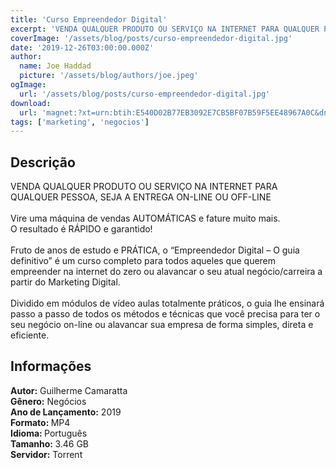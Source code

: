 ```yaml
---
title: 'Curso Empreendedor Digital'
excerpt: 'VENDA QUALQUER PRODUTO OU SERVIÇO NA INTERNET PARA QUALQUER PESSOA, SEJA A ENTREGA ON-LINE OU OFF-LINEVire uma máquina de vendas AUTOMÁTICAS e fature muito mais.O resultado é RÁPIDO e garantido!Fruto de anos de estudo e PRÁTICA, o “Empreendedor Digital – O guia def'
coverImage: '/assets/blog/posts/curso-empreendedor-digital.jpg'
date: '2019-12-26T03:00:00.000Z'
author:
  name: Joe Haddad
  picture: '/assets/blog/authors/joe.jpeg'
ogImage:
  url: '/assets/blog/posts/curso-empreendedor-digital.jpg'
download:
  url: 'magnet:?xt=urn:btih:E540D02B77EB3092E7CB5BF07B59F5EE48967A0C&dn=Empreendedor%20Digital&tr=udp%3a%2f%2ftracker.openbittorrent.com%3a1337%2fannounce&tr=udp%3a%2f%2ftracker.opentrackr.org%3a1337%2fannounce'
tags: ['marketing', 'negocios']
---
```

<h2>Descrição</h2>
<p></p><p>VENDA QUALQUER PRODUTO OU SERVIÇO NA INTERNET PARA QUALQUER PESSOA, SEJA A ENTREGA ON-LINE OU OFF-LINE<br/><br/>Vire uma máquina de vendas AUTOMÁTICAS e fature muito mais.<br/>O resultado é RÁPIDO e garantido!<br/><br/>Fruto de anos de estudo e PRÁTICA, o “Empreendedor Digital – O guia definitivo” é um curso completo para todos aqueles que querem empreender na internet do zero ou alavancar o seu atual negócio/carreira a partir do Marketing Digital.<br/><br/>Dividido em módulos de vídeo aulas totalmente práticos, o guia lhe ensinará passo a passo de todos os métodos e técnicas que você precisa para ter o seu negócio on-line ou alavancar sua empresa de forma simples, direta e eficiente.</p><h2>Informações</h2><p><strong>Autor:</strong> Guilherme Camaratta<br/><strong>Gênero:</strong> Negócios<br/><strong>Ano de Lançamento:</strong> 2019<br/><strong>Formato: </strong>MP4<br/><strong>Idioma: </strong>Português<br/><strong>Tamanho: </strong>3.46 GB<br/><strong>Servidor:</strong> Torrent</p>